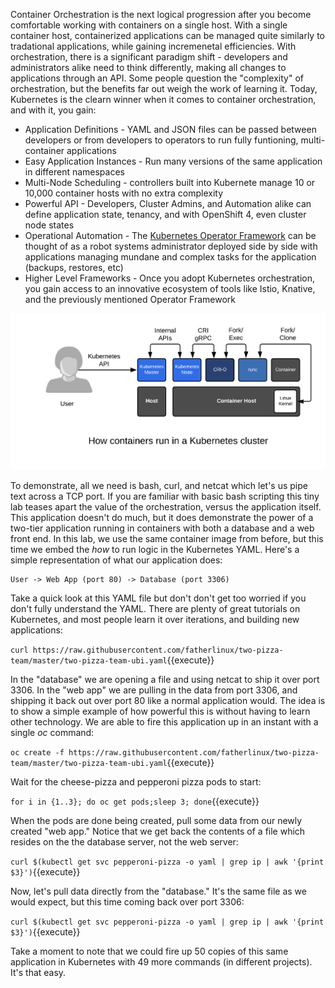 Container Orchestration is the next logical progression after you become comfortable working with containers on a single host. With a single container host, containerized applications can be managed quite similarly to tradational applications, while gaining incremenetal efficiencies. With orchestration, there is a significant paradigm shift - developers and administrators alike need to think differently, making all changes to applications through an API.  Some people question the "complexity" of orchestration, but the benefits far out weigh the work of learning it. Today, Kubernetes is the clearn winner when it comes to container orchestration, and with it, you gain:

* Application Definitions - YAML and JSON files can be passed between developers or from developers to operators to run fully funtioning, multi-container applications
* Easy Application Instances - Run many versions of the same application in different namespaces
* Multi-Node Scheduling - controllers built into Kubernete manage 10 or 10,000 container hosts with no extra complexity
* Powerful API - Developers, Cluster Admins, and Automation alike can define application state, tenancy, and with OpenShift 4, even cluster node states
* Operational Automation - The [Kubernetes Operator Framework](https://coreos.com/operators/) can be thought of as a robot systems administrator deployed side by side with applications managing mundane and complex tasks for the application (backups, restores, etc)
* Higher Level Frameworks - Once you adopt Kubernetes orchestration, you gain access to an innovative ecosystem of tools like Istio, Knative, and the previously mentioned Operator Framework

![Containers Are Linux](../../assets/subsystems/container-internals-lab-2-0-part-1/05-simple-orchestration-node.png)


To demonstrate, all we need is bash, curl, and netcat which let's us pipe text across a TCP port. If you are familiar with basic bash scripting this tiny lab teases apart the value of the orchestration, versus the application itself. This application doesn't do much, but it does demonstrate the power of a two-tier application running in containers with both a database and a web front end. In this lab, we use the same container image from before, but this time we embed the *how* to run logic in the Kubernetes YAML. Here's a simple representation of what our application does:

~~~~
User -> Web App (port 80) -> Database (port 3306)
~~~~


Take a quick look at this YAML file but don't don't get too worried if you don't fully understand the YAML. There are plenty of great tutorials on Kubernetes, and most people learn it over iterations, and building new applications:

`curl https://raw.githubusercontent.com/fatherlinux/two-pizza-team/master/two-pizza-team-ubi.yaml`{{execute}}


In the "database" we are opening a file and using netcat to ship it over port 3306. In the "web app" we are pulling in the data from port 3306, and shipping it back out over port 80 like a normal application would. The idea is to show a simple example of how powerful this is without having to learn other technology. We are able to fire this application up in an instant with a single *oc* command:

`oc create -f https://raw.githubusercontent.com/fatherlinux/two-pizza-team/master/two-pizza-team-ubi.yaml`{{execute}}

Wait for the cheese-pizza and pepperoni pizza pods to start:

`for i in {1..3}; do oc get pods;sleep 3; done`{{execute}}

When the pods are done being created, pull some data from our newly created "web app."  Notice that we get back the contents of a file which resides on the the database server, not the web server:

`curl $(kubectl get svc pepperoni-pizza -o yaml | grep ip | awk '{print $3}')`{{execute}}

Now, let's pull data directly from the "database."  It's the same file as we would expect, but this time coming back over port 3306:

`curl $(kubectl get svc pepperoni-pizza -o yaml | grep ip | awk '{print $3}')`{{execute}}

Take a moment to note that we could fire up 50 copies of this same application in Kubernetes with 49 more commands (in different projects). It's that easy.


